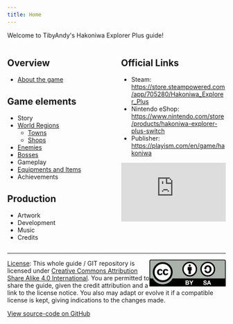```yaml
---
title: Home
---
```


Welcome to TibyAndy's Hakoniwa Explorer Plus guide!

<style>
@media only screen and (min-width: 680px) {
  .columns {
    display: flex;
    flex-direction: row;
  }
  .column {
      width: 50%
  }
}    
</style>

<div class="columns">
<div class="column" markdown="1">

## Overview
- [About the game](about/what-is.md)

## Game elements
- Story
- [World Regions](game/map.md)
  - [Towns](game/towns.md)
  - [Shops](game/shops.md)
- [Enemies](game/enemies.md)
- [Bosses](game/bosses.md)
- Gameplay
- [Equipments and Items](game/items.md)
- Achievements

## Production
- Artwork
- Development
- Music
- Credits

</div>
<div class="column" markdown="1">

## Official Links

- Steam: <https://store.steampowered.com/app/705280/Hakoniwa_Explorer_Plus>
- Nintendo eShop: <https://www.nintendo.com/store/products/hakoniwa-explorer-plus-switch>
- Publisher: <https://playism.com/en/game/hakoniwa>

<iframe style="width:100%;aspect-ratio:16/9" src="https://www.youtube.com/embed/tXQDw8vBLcc" title="YouTube video player" frameborder="0" allow="accelerometer; autoplay; clipboard-write; encrypted-media; gyroscope; picture-in-picture" allowfullscreen></iframe>

</div>
</div>

-----

<img src="CC_BY-SA_icon.svg" style="float: right"> [License](LICENSE): This whole guide / GIT repository is licensed under [Creative Commons Attribution Share Alike 4.0 International](
https://creativecommons.org/licenses/by-sa/4.0/). You are permitted to share the guide, given the credit attribution and a link to the license notice. You also may adapt or evolve it if a compatible license is kept, giving indications to the changes made.

[View source-code on GitHub](https://github.com/tibyandy/hakoniwa-explorer-plus-guide)